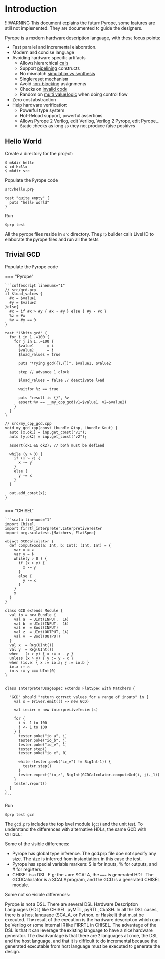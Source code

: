 # Introduction

!!!WARNING
    This document explains the future Pyrope, some features are still not
    implemented. They are documented to guide the designers.

Pyrope is a modern hardware description language, with these focus points:

* Fast parallel and incremental elaboration. 
* Modern and concise language
* Avoiding hardware specific artifacts
    - Allows hierarchical [calls](00-hwdesign.md#hierarchy-calls)
    - Support [pipelining](00-hwdesign.md#pipelining) constructs
    - No mismatch [simulation vs synthesis](00-hwdesign.md#simulation-vs-synthesis)
    - Single [reset](00-hwdesign.md#reset) mechanism
    - Avoid [non-blocking](00-hwdesign.md#non-blocking-assignments) assignments
    - Checks on [invalid code](00-hwdesign.md#invalid-code)
    - Random on [multi value logic](00-hwdesign.md#multi-value-logic) when doing control flow
* Zero cost abstraction
* Help hardware verification:
    - Powerful type system
    - Hot-Reload support, powerful assertions
    - Allows Pyrope 2 Verilog, edit Verilog, Verilog 2 Pyrope, edit Pyrope...
    - Static checks as long as they not produce false positives


## Hello World

Create a directory for the project:
```
$ mkdir hello
$ cd hello
$ mkdir src
```

Populate the Pyrope code

`src/hello.prp`
```
test "quite empty" {
  puts "hello world"
}
```

Run
```
$prp test
```

All the pyrope files reside in `src` directory. The `prp` builder calls LiveHD to
elaborate the pyrope files and run all the tests.


## Trivial GCD

Populate the Pyrope code

=== "Pyrope"

    ```coffescript linenums="1"
    // src/gcd.prp
    if $load_values {
      #x = $value1
      #y = $value2
    }else{
      #x = if #x > #y { #x - #y } else { #y - #x }
      %z = #x
      %v = #y == 0
    }

    test "16bits gcd" {
      for i in 1..=100 {
        for j in 1..=100 {
          $value1      = i
          $value2      = j
          $load_values = true

          puts "trying gcd({},{})", $value1, $value2

          step // advance 1 clock

          $load_values = false // deactivate load

          waitfor %z == true

          puts "result is {}", %v
          assert %v == __my_cpp_gcd(v1=$value1, v2=$value2)
        }
      }
    }
    
    // src/my_cpp_gcd.cpp
    void my_gcd_cpp(const Lbundle &inp, Lbundle &out) {
      auto [x,ok1] = inp.get_const("v1");
      auto [y,ok2] = inp.get_const("v2");

      assert(ok1 && ok2); // both must be defined

      while (y > 0) {
        if (x > y) {
          x -= y
        }
        else {
          y -= x
        }
      }

      out.add_const(x);
    }
    ```

=== "CHISEL"

    ```scala linenums="1"
    import Chisel._
    import firrtl_interpreter.InterpretiveTester
    import org.scalatest.{Matchers, FlatSpec}

    object GCDCalculator {
      def computeGcd(a: Int, b: Int): (Int, Int) = {
        var x = a
        var y = b
        while(y > 0 ) {
          if (x > y) {
            x -= y
          }
          else {
            y -= x
          }
        }
        x
      }
    }

    class GCD extends Module {
      val io = new Bundle {
        val a  = UInt(INPUT,  16)
        val b  = UInt(INPUT,  16)
        val e  = Bool(INPUT)
        val z  = UInt(OUTPUT, 16)
        val v  = Bool(OUTPUT)
      }
      val x  = Reg(UInt())
      val y  = Reg(UInt())
      when   (x > y) { x := x - y }
      unless (x > y) { y := y - x }
      when (io.e) { x := io.a; y := io.b }
      io.z := x
      io.v := y === UInt(0)
    }


    class InterpreterUsageSpec extends FlatSpec with Matchers {

      "GCD" should "return correct values for a range of inputs" in {
        val s = Driver.emit(() => new GCD)

        val tester = new InterpretiveTester(s)

        for {
          i <- 1 to 100
          j <- 1 to 100
        } {
          tester.poke("io_a", i)
          tester.poke("io_b", j)
          tester.poke("io_e", 1)
          tester.step()
          tester.poke("io_e", 0)

          while (tester.peek("io_v") != BigInt(1)) {
            tester.step()
          }
          tester.expect("io_z", BigInt(GCDCalculator.computeGcd(i, j)._1))
        }
        tester.report()
      }
    }
    ```


Run
```
$prp test gcd
```

The `gcd.prp` includes the top level module (`gcd`) and the unit test. To understand the differences
with alternative HDLs, the same GCD with CHISEL:


Some of the visible differences:

* Pyrope has global type inference. The gcd.prp file doe not specify any size. The size
is inferred from instantiation, in this case the test.
* Pyrope has special variable markers: $ is for inputs, % for outputs, and # for registers.
* CHISEL is a DSL. E.g: the `=` are SCALA, the `===` is generated HDL. The GCDCalculator is
a SCALA program, and the GCD is a generated CHISEL module.


Some not so visible differences:

Pyrope is not a DSL. There are several DSL Hardware Description Languages (HDL)
like CHISEL, pyMTL, pyRTL, CλaSH. In all the DSL cases, there is a host
language (SCALA, or Python, or Haskell) that must be executed. The result of
the execution is the hardware description which can be Verilog or some internal
IR like FIRRTL in CHISEL. The advantage of the DSL is that it can leverage the
existing language to have a nice hardware generator. The disadvantage is that
there are 2 languages at once, the DSL and the host language, and that it is
difficult to do incremental because the generated executable from host language
must be executed to generate the design.

